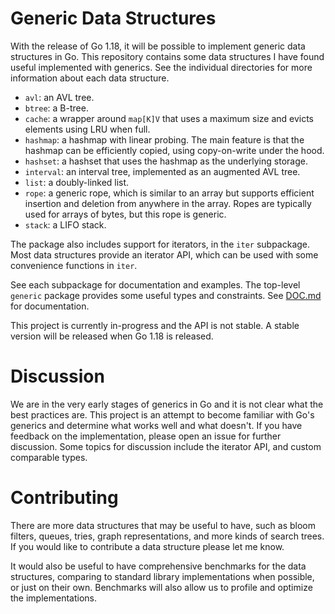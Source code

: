 # Generic Data Structures

With the release of Go 1.18, it will be possible to implement generic data
structures in Go. This repository contains some data structures I have found
useful implemented with generics. See the individual directories for more
information about each data structure.

* `avl`: an AVL tree.
* `btree`: a B-tree.
* `cache`: a wrapper around `map[K]V` that uses a maximum size and evicts
  elements using LRU when full.
* `hashmap`: a hashmap with linear probing. The main feature is that
  the hashmap can be efficiently copied, using copy-on-write under the hood.
* `hashset`: a hashset that uses the hashmap as the underlying storage.
* `interval`: an interval tree, implemented as an augmented AVL tree.
* `list`: a doubly-linked list.
* `rope`: a generic rope, which is similar to an array but supports efficient
  insertion and deletion from anywhere in the array. Ropes are typically used
  for arrays of bytes, but this rope is generic.
* `stack`: a LIFO stack.

The package also includes support for iterators, in the `iter` subpackage.
Most data structures provide an iterator API, which can be used with some
convenience functions in `iter`.

See each subpackage for documentation and examples. The top-level `generic`
package provides some useful types and constraints. See [DOC.md](DOC.md)
for documentation.

This project is currently in-progress and the API is not stable. A stable
version will be released when Go 1.18 is released.

# Discussion

We are in the very early stages of generics in Go and it is not clear what the
best practices are. This project is an attempt to become familiar with Go's
generics and determine what works well and what doesn't. If you have feedback
on the implementation, please open an issue for further discussion. Some topics
for discussion include the iterator API, and custom comparable types.

# Contributing

There are more data structures that may be useful to have, such as bloom
filters, queues, tries, graph representations, and more kinds of search trees.
If you would like to contribute a data structure please let me know.

It would also be useful to have comprehensive benchmarks for the data
structures, comparing to standard library implementations when possible, or
just on their own. Benchmarks will also allow us to profile and optimize
the implementations.
